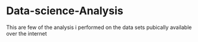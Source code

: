 # Data-science-Analysis
This are few of the analysis i performed on the data sets pubically available over the internet
